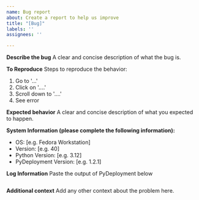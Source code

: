```yaml
---
name: Bug report
about: Create a report to help us improve
title: "[Bug]"
labels: ''
assignees: ''

---
```


**Describe the bug**
A clear and concise description of what the bug is.

**To Reproduce**
Steps to reproduce the behavior:
1. Go to '...'
2. Click on '....'
3. Scroll down to '....'
4. See error

**Expected behavior**
A clear and concise description of what you expected to happen.

**System Information (please complete the following information):**
- OS: [e.g. Fedora Workstation]
- Version: [e.g. 40]
- Python Version: [e.g. 3.12]
- PyDeployment Version: [e.g. 1.2.1]

**Log Information**
Paste the output of PyDeployment below
```

```

**Additional context**
Add any other context about the problem here.
